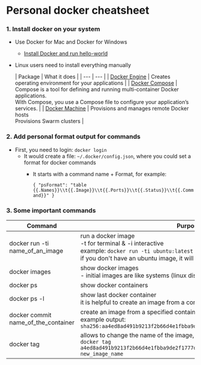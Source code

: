 # Personal docker cheatsheet

### 1. Install docker on your system
- Use Docker for Mac and Docker for Windows
  - [Install Docker and run hello-world](https://docs.docker.com/engine/getstarted/step_one/#step-1-get-docker)

- Linux users need to install everything manually

  | Package | What it does |
| --- | --- |
| [Docker Engine](https://docs.docker.com/engine/installation/) | Creates operating environment for your applications |
| [Docker Compose](https://docs.docker.com/compose/install/)    | Compose is a tool for defining and running multi-container Docker applications. <br> With Compose, you use a Compose file to configure your application’s services.  |
| [Docker Machine](https://docs.docker.com/machine/install-machine/) | Provisions and manages remote Docker hosts <br> Provisions Swarm clusters |

### 2. Add personal format output for commands
- First, you need to login: `docker login`
  - It would create a file: `~/.docker/config.json`, where you could set a format for docker commands
    - It starts with a command name + Format, for example:
    
      `{
  "psFormat": "table {{.Names}}\\t{{.Image}}\\t{{.Ports}}\\t{{.Status}}\\t{{.Command}}"
}`

### 3. Some important commands

|Command|Purpose|
|---|---|
|docker run -ti name_of_an_image| run a docker image<br>-t for terminal & -i interactive<br>example: `docker run -ti ubuntu:latest bash`<br>if you don't have an ubuntu image, it will download and create it for you|
|docker images| show docker images<br>- initial images are like systems (linux distros) |
|docker ps | show docker containers|
|docker ps -l| show last docker container<br>it is helpful to create an image from a container|
|docker commit name_of_the_container| create an image from a specified container<br>example output: `sha256:aa4ed8ad491b9213f2b66d4e1fbba9de2f1777d25df7ffd320b6473426a6cf1e`|
|docker tag| allows to change the name of the image, example<br> `docker tag a4ed8ad491b9213f2b66d4e1fbba9de2f1777d25df7ffd320b6473426a6cf1e new_image_name`|
